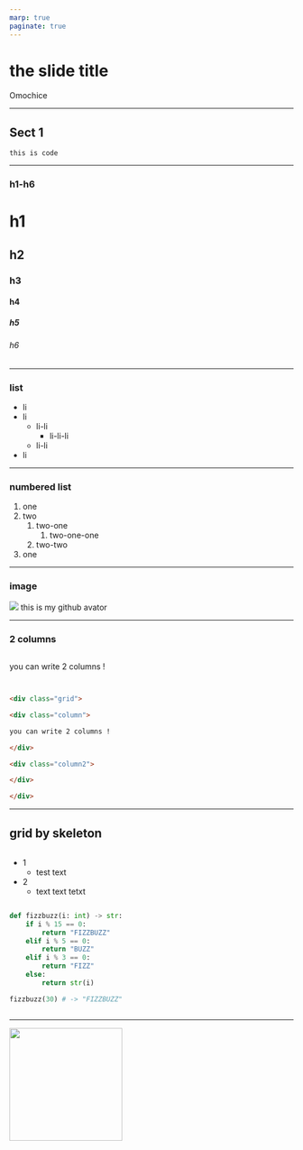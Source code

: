 ```yaml
---
marp: true
paginate: true
---
```


<!-- _class: title -->

# the slide title 

Omochice

---

<!-- _class: lead -->

## Sect 1

`this is code`

- --

### h1-h6

# h1 
## h2
### h3
#### h4
##### h5
###### h6

- --

### list 

- li
- li
    - li-li
        - li-li-li
    - li-li
- li

- --

###  numbered list 

1. one
1. two
    1. two-one
        1. two-one-one
    1. two-two
1. one

- --

### image 

![](https://avatars.githubusercontent.com/u/44566328?s=400&u=c02fd74708038c6e900deeb58aabb3f79b757965&v=4)
this is my github avator

- --

### 2 columns

<div class="grid">

<div class="column">

you can write 2 columns !

</div>

<div class="column2">

```html

<div class="grid">

<div class="column">

you can write 2 columns !

</div>

<div class="column2">

</div>

</div>


```

</div>

</div>

---

## grid by skeleton

<div class="row">
<div class="three columns">

- 1
    - test text
- 2
    - text text tetxt

</div>
<div class="nine columns">

```python
def fizzbuzz(i: int) -> str:
    if i % 15 == 0:
        return "FIZZBUZZ"
    elif i % 5 == 0:
        return "BUZZ"
    elif i % 3 == 0:
        return "FIZZ"
    else:
        return str(i)

fizzbuzz(30) # -> "FIZZBUZZ"
```

</div>
</div>

---

<img src="https://avatars.githubusercontent.com/u/44566328?s=400&u=c02fd74708038c6e900deeb58aabb3f79b757965&v=4" class="bordered center" height="200px" width="200px">
